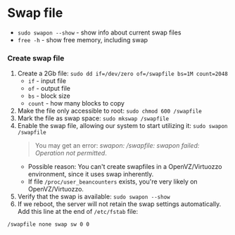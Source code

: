 # Swap file

- `sudo swapon --show` - show info about current swap files
- `free -h` - show free memory, including swap

### Create swap file

1. Create a 2Gb file: `sudo dd if=/dev/zero of=/swapfile bs=1M count=2048`
    - `if` - input file
    - `of` - output file
    - `bs` - block size
    - `count` - how many blocks to copy
2. Make the file only accessible to root: `sudo chmod 600 /swapfile`
3. Mark the file as swap space: `sudo mkswap /swapfile`
4. Enable the swap file, allowing our system to start utilizing it: `sudo swapon /swapfile`
    > You may get an error: *swapon: /swapfile: swapon failed: Operation not permitted*.
    - Possible reason: You can't create swapfiles in a OpenVZ/Virtuozzo environment, since it uses swap inherently.
    - If file `/proc/user_beancounters` exists, you're very likely on OpenVZ/Virtuozzo.
5. Verify that the swap is available: `sudo swapon --show`
6. If we reboot, the server will not retain the swap settings automatically. 
Add this line at the end of `/etc/fstab` file:
```
/swapfile none swap sw 0 0
```
